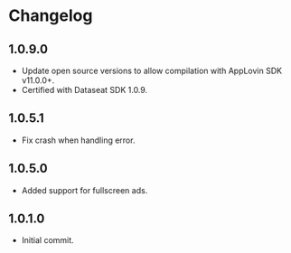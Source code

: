 # Changelog

## 1.0.9.0
* Update open source versions to allow compilation with AppLovin SDK v11.0.0+.
* Certified with Dataseat SDK 1.0.9.

## 1.0.5.1
* Fix crash when handling error. 

## 1.0.5.0
* Added support for fullscreen ads. 

## 1.0.1.0
* Initial commit.
